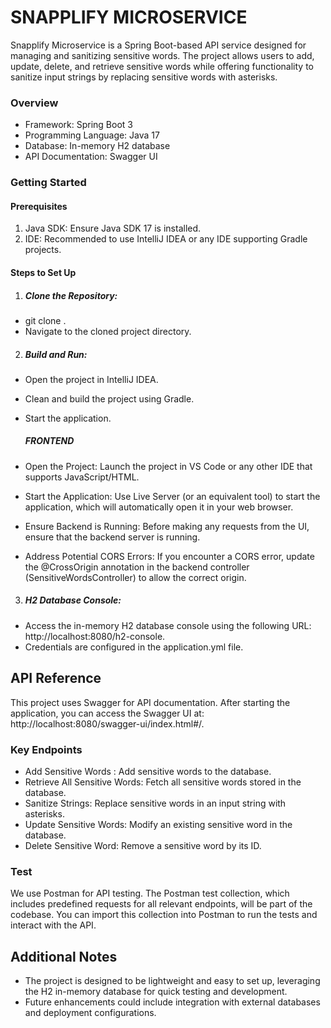 # SNAPPLIFY MICROSERVICE #

Snapplify Microservice is a Spring Boot-based API service designed for managing and sanitizing sensitive words. The project allows users to add, update, delete, and retrieve sensitive words while offering functionality to sanitize input strings by replacing sensitive words with asterisks.

### Overview
- Framework: Spring Boot 3
- Programming Language: Java 17
- Database: In-memory H2 database
- API Documentation: Swagger UI


### Getting Started

#### Prerequisites

1. Java SDK: Ensure Java SDK 17 is installed.
2.  IDE: Recommended to use IntelliJ IDEA or any IDE supporting Gradle projects.

#### Steps to Set Up
1. ##### Clone the Repository: 
 - git clone <repository-url>. 
 - Navigate to the cloned project directory.

2. ##### Build and Run: 
- Open the project in IntelliJ IDEA.
- Clean and build the project using Gradle.
- Start the application.

   ##### FRONTEND
- Open the Project:
  Launch the project in VS Code or any other IDE that supports JavaScript/HTML.

- Start the Application:
  Use Live Server (or an equivalent tool) to start the application, which will automatically open it in your web browser.

- Ensure Backend is Running:
  Before making any requests from the UI, ensure that the backend server is running.

- Address Potential CORS Errors:
  If you encounter a CORS error, update the @CrossOrigin annotation in the backend controller (SensitiveWordsController) to allow the correct origin.
3. ##### H2 Database Console:
- Access the in-memory H2 database console using the following URL: http://localhost:8080/h2-console.
- Credentials are configured in the application.yml file.

##  API Reference
This project uses Swagger for API documentation. After starting the application, you can access the Swagger UI at: http://localhost:8080/swagger-ui/index.html#/.

### Key Endpoints 
- Add Sensitive Words : Add sensitive words to the database.
- Retrieve All Sensitive Words: Fetch all sensitive words stored in the database.
- Sanitize Strings: Replace sensitive words in an input string with asterisks.
- Update Sensitive Words: Modify an existing sensitive word in the database.
- Delete Sensitive Word: Remove a sensitive word by its ID.

### Test
We use Postman for API testing. The Postman test collection, which includes predefined requests for all relevant endpoints, will be part of the codebase. You can import this collection into Postman to run the tests and interact with the API.

## Additional Notes

- The project is designed to be lightweight and easy to set up, leveraging the H2 in-memory database for quick testing and development.
- Future enhancements could include integration with external databases and deployment configurations.

